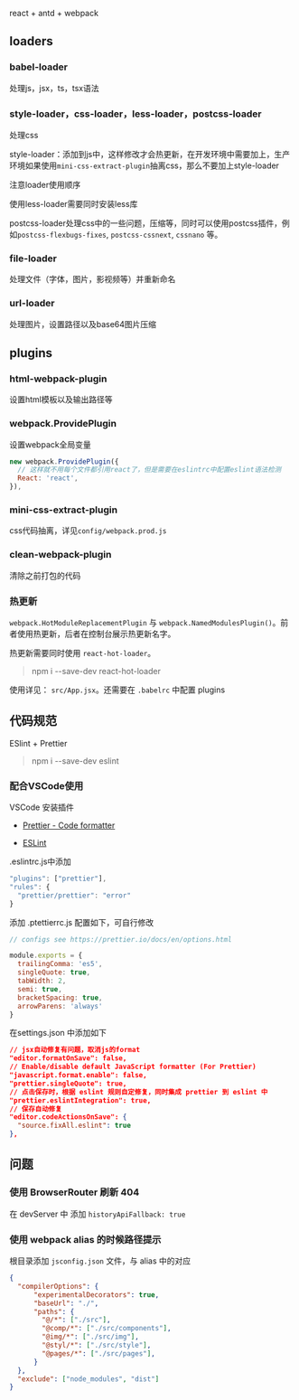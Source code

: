 react + antd + webpack

## loaders
### babel-loader
处理js，jsx，ts，tsx语法

### style-loader，css-loader，less-loader，postcss-loader
处理css

style-loader：添加到js中，这样修改才会热更新，在开发环境中需要加上，生产环境如果使用`mini-css-extract-plugin`抽离css，那么不要加上style-loader

注意loader使用顺序

使用less-loader需要同时安装less库

postcss-loader处理css中的一些问题，压缩等，同时可以使用postcss插件，例如`postcss-flexbugs-fixes`, `postcss-cssnext`, `cssnano` 等。


### file-loader
处理文件（字体，图片，影视频等）并重新命名

### url-loader
处理图片，设置路径以及base64图片压缩


## plugins
### html-webpack-plugin
设置html模板以及输出路径等

### webpack.ProvidePlugin
设置webpack全局变量

```js
new webpack.ProvidePlugin({
  // 这样就不用每个文件都引用react了，但是需要在eslintrc中配置eslint语法检测
  React: 'react',
}),
```

### mini-css-extract-plugin
css代码抽离，详见`config/webpack.prod.js`

### clean-webpack-plugin
清除之前打包的代码

### 热更新
`webpack.HotModuleReplacementPlugin` 与 `webpack.NamedModulesPlugin()`。前者使用热更新，后者在控制台展示热更新名字。

热更新需要同时使用 `react-hot-loader`。

> npm i --save-dev react-hot-loader

使用详见： `src/App.jsx`。还需要在 `.babelrc` 中配置 plugins

## 代码规范
ESlint + Prettier

> npm i --save-dev eslint


### 配合VSCode使用
VSCode 安装插件

- [Prettier - Code formatter](https://marketplace.visualstudio.com/items?itemName=esbenp.prettier-vscode)

- [ESLint](https://marketplace.visualstudio.com/items?itemName=dbaeumer.vscode-eslint)

.eslintrc.js中添加

```js
"plugins": ["prettier"],
"rules": {
  "prettier/prettier": "error"
}
```

添加 .ptettierrc.js 配置如下，可自行修改

```js
// configs see https://prettier.io/docs/en/options.html

module.exports = {
  trailingComma: 'es5',
  singleQuote: true,
  tabWidth: 2,
  semi: true,
  bracketSpacing: true,
  arrowParens: 'always'
}
```

在settings.json 中添加如下

```json
// jsx自动修复有问题，取消js的format
"editor.formatOnSave": false,
// Enable/disable default JavaScript formatter (For Prettier)
"javascript.format.enable": false,
"prettier.singleQuote": true,
// 点击保存时，根据 eslint 规则自定修复，同时集成 prettier 到 eslint 中
"prettier.eslintIntegration": true,
// 保存自动修复
"editor.codeActionsOnSave": {
  "source.fixAll.eslint": true
},
```

## 问题
### 使用 BrowserRouter 刷新 404 
在 devServer 中 添加 `historyApiFallback: true`

### 使用 webpack alias 的时候路径提示
根目录添加 `jsconfig.json` 文件，与 alias 中的对应

```json
{
  "compilerOptions": {
      "experimentalDecorators": true,
      "baseUrl": "./",
      "paths": {
        "@/*": ["./src"],
        "@comp/*": ["./src/components"],
        "@img/*": ["./src/img"],
        "@styl/*": ["./src/style"],
        "@pages/*": ["./src/pages"],
      }
  },
  "exclude": ["node_modules", "dist"]
}

```
